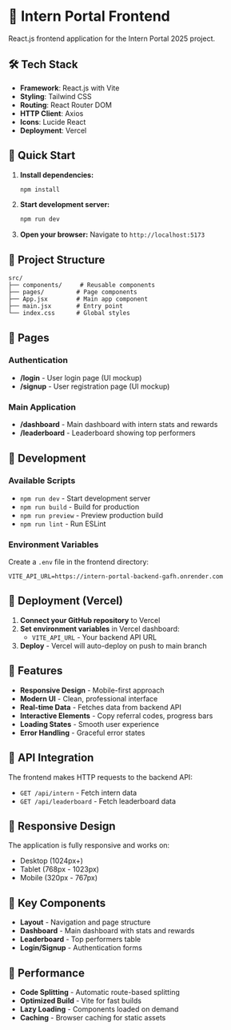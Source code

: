 # 🎨 Intern Portal Frontend

React.js frontend application for the Intern Portal 2025 project.

## 🛠 Tech Stack

- **Framework**: React.js with Vite
- **Styling**: Tailwind CSS
- **Routing**: React Router DOM
- **HTTP Client**: Axios
- **Icons**: Lucide React
- **Deployment**: Vercel

## 🚀 Quick Start

1. **Install dependencies:**
   ```bash
   npm install
   ```

2. **Start development server:**
   ```bash
   npm run dev
   ```

3. **Open your browser:**
   Navigate to `http://localhost:5173`

## 📁 Project Structure

```
src/
├── components/     # Reusable components
├── pages/         # Page components
├── App.jsx        # Main app component
├── main.jsx       # Entry point
└── index.css      # Global styles
```

## 🎨 Pages

### Authentication
- **/login** - User login page (UI mockup)
- **/signup** - User registration page (UI mockup)

### Main Application
- **/dashboard** - Main dashboard with intern stats and rewards
- **/leaderboard** - Leaderboard showing top performers

## 🔧 Development

### Available Scripts

- `npm run dev` - Start development server
- `npm run build` - Build for production
- `npm run preview` - Preview production build
- `npm run lint` - Run ESLint

### Environment Variables

Create a `.env` file in the frontend directory:

```env
VITE_API_URL=https://intern-portal-backend-gafh.onrender.com
```

## 🚀 Deployment (Vercel)

1. **Connect your GitHub repository** to Vercel
2. **Set environment variables** in Vercel dashboard:
   - `VITE_API_URL` - Your backend API URL
3. **Deploy** - Vercel will auto-deploy on push to main branch

## 🎨 Features

- **Responsive Design** - Mobile-first approach
- **Modern UI** - Clean, professional interface
- **Real-time Data** - Fetches data from backend API
- **Interactive Elements** - Copy referral codes, progress bars
- **Loading States** - Smooth user experience
- **Error Handling** - Graceful error states

## 🔗 API Integration

The frontend makes HTTP requests to the backend API:

- `GET /api/intern` - Fetch intern data
- `GET /api/leaderboard` - Fetch leaderboard data

## 📱 Responsive Design

The application is fully responsive and works on:
- Desktop (1024px+)
- Tablet (768px - 1023px)
- Mobile (320px - 767px)

## 🎯 Key Components

- **Layout** - Navigation and page structure
- **Dashboard** - Main dashboard with stats and rewards
- **Leaderboard** - Top performers table
- **Login/Signup** - Authentication forms

## 🚀 Performance

- **Code Splitting** - Automatic route-based splitting
- **Optimized Build** - Vite for fast builds
- **Lazy Loading** - Components loaded on demand
- **Caching** - Browser caching for static assets 